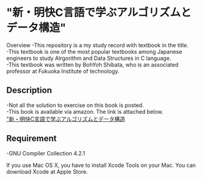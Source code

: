 "新・明快C言語で学ぶアルゴリズムとデータ構造"
====

Overview
-This repository is a my study record with textbook in the title.  
-This textbook is one of the most popular textbooks among Japanese engineers to study Alrgorithm and Data Structures in C language.  
-This textbook was written by BohYoh Shibata, who is an associated professor at Fukuoka Institute of technology.  

## Description
-Not all the solution to exercise on this book is posted.  
-This book is available via amazon. The link is attached below.  
["新・明快C言語で学ぶアルゴリズムとデータ構造](https://www.amazon.co.jp/%E6%96%B0%E3%83%BB%E6%98%8E%E8%A7%A3C%E8%A8%80%E8%AA%9E%E3%81%A7%E5%AD%A6%E3%81%B6%E3%82%A2%E3%83%AB%E3%82%B4%E3%83%AA%E3%82%BA%E3%83%A0%E3%81%A8%E3%83%87%E3%83%BC%E3%82%BF%E6%A7%8B%E9%80%A0-%E6%98%8E%E8%A7%A3%E3%82%B7%E3%83%AA%E3%83%BC%E3%82%BA-%E6%9F%B4%E7%94%B0-%E6%9C%9B%E6%B4%8B/dp/4797390522/ref=asc_df_4797390522/?tag=jpgo-22&linkCode=df0&hvadid=295678107984&hvpos=1o1&hvnetw=g&hvrand=12335548175110816169&hvpone=&hvptwo=&hvqmt=&hvdev=c&hvdvcmdl=&hvlocint=&hvlocphy=1009717&hvtargid=pla-527228548501&psc=1)


## Requirement
-GNU Compiler Collection 4.2.1  

If you use Mac OS X, you have to install Xcode Tools on your Mac. You can download Xcode at Apple Store.  
## 





